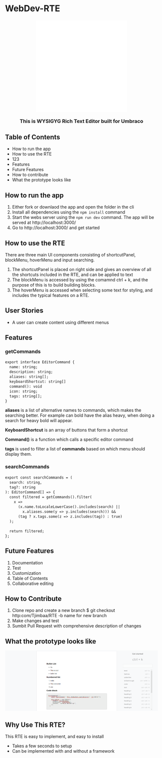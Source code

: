 # WebDev-RTE


<h3 align="center"><img width="300" src="https://github.com/Tjimbaa/mockjson/blob/main/umbraco_logo_white_1.png" alt="Umbraco logo">
  <p>This is WYSIGYG Rich Text Editor built for Umbraco</p>
</h3>



## Table of Contents
* How to run the app
* How to use the RTE
* 123
* Features
* Future Features
* How to contribute
* What the prototype looks like

## How to run the app
1. Either fork or downlaod the app and open the folder in the cli
2. Install all dependencies using the `npm install` command
3. Start the webs server using the `npm run dev` command. The app will be served at http://localhost:3000/
4. Go to http://localhost:3000/ and get started

## How to use the RTE
There are three main UI components consisting of shortcutPanel, blockMenu, hoverMenu and input searching.
1. The shortcutPanel is placed on right side and gives an overview of all the shortcuts included in the RTE, and can be applied to text
2. The blockMenu is accessed by using the comamnd ctrl + k, and the purpose of this is to build building blocks.
3. The hoverMenu is accessed when selecting some text for styling, and includes the typical features on a RTE.

## User Stories
* A user can create content using different menus

## Features

### getCommands
```
export interface EditorCommand {
  name: string;
  description: string;
  aliases: string[];
  keyboardShortcut: string[]
  command(): void
  icon: string;
  tags: string[];
}
``` 

**aliases** is a list of alternative names to commands, which makes the searching better. For example can bold have the alias heavy, when doing a search for heavy bold will appear.

**KeyboardShortcut** is an array of buttons that form a shortcut

**Command()** is a function which calls a specific editor command

**tags** is used to filter a list of **commands** based on which menu should display them.

### searchCommands
```
export const searchCommands = (
  search: string,
  tag?: string
): EditorCommand[] => {
  const filtered = getCommands().filter(
    x =>
      (x.name.toLocaleLowerCase().includes(search) ||
        x.aliases.some(y => y.includes(search))) &&
      (tag ? x.tags.some(z => z.includes(tag)) : true)
  );

  return filtered;
};
```

## Future Features
1. Documentation
2. Test
3. Customization
4. Table of Contents
5. Collaborative editing

## How to Contribute
1. Clone repo and create a new branch $ git checkout http:com/Tjimbaa/RTE -b name for new branch
2. Make changes and test
3. Sumbit Pull Request with comprehensive description of changes

## What the prototype looks like
![Prototype image](https://github.com/Tjimbaa/mockjson/blob/main/rte.png)

## Why Use This RTE?
This RTE is easy to implement, and easy to install
* Takes a few seconds to setup
* Can be implemented with and without a framework

